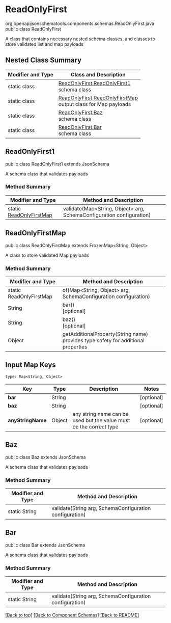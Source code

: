 # ReadOnlyFirst
org.openapijsonschematools.components.schemas.ReadOnlyFirst.java
public class ReadOnlyFirst

A class that contains necessary nested schema classes, and classes to store validated list and map payloads

## Nested Class Summary
| Modifier and Type | Class and Description |
| ----------------- | ---------------------- |
| static class | [ReadOnlyFirst.ReadOnlyFirst1](#readonlyfirst1)<br> schema class |
| static class | [ReadOnlyFirst.ReadOnlyFirstMap](#readonlyfirstmap)<br> output class for Map payloads |
| static class | [ReadOnlyFirst.Baz](#baz)<br> schema class |
| static class | [ReadOnlyFirst.Bar](#bar)<br> schema class |

## ReadOnlyFirst1
public class ReadOnlyFirst1
extends JsonSchema

A schema class that validates payloads

### Method Summary
| Modifier and Type | Method and Description |
| ----------------- | ---------------------- |
| static [ReadOnlyFirstMap](#readonlyfirstmap) | validate(Map<String, Object> arg, SchemaConfiguration configuration) |

## ReadOnlyFirstMap
public class ReadOnlyFirstMap
extends FrozenMap<String, Object>

A class to store validated Map payloads

### Method Summary
| Modifier and Type | Method and Description |
| ----------------- | ---------------------- |
| static ReadOnlyFirstMap | of(Map<String, Object> arg, SchemaConfiguration configuration) |
| String | bar()<br>[optional] |
| String | baz()<br>[optional] |
| Object | getAdditionalProperty(String name)<br>provides type safety for additional properties |

## Input Map Keys
```
type: Map<String, Object>
```
Key | Type |  Description | Notes
------------ | ------------- | ------------- | -------------
**bar** | String |  | [optional]
**baz** | String |  | [optional]
**anyStringName** | Object | any string name can be used but the value must be the correct type | [optional]

## Baz
public class Baz
extends JsonSchema

A schema class that validates payloads

### Method Summary
| Modifier and Type | Method and Description |
| ----------------- | ---------------------- |
| static String | validate(String arg, SchemaConfiguration configuration) |

## Bar
public class Bar
extends JsonSchema

A schema class that validates payloads

### Method Summary
| Modifier and Type | Method and Description |
| ----------------- | ---------------------- |
| static String | validate(String arg, SchemaConfiguration configuration) |

[[Back to top]](#top) [[Back to Component Schemas]](../../../README.md#Component-Schemas) [[Back to README]](../../../README.md)
